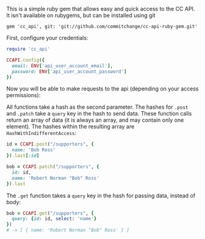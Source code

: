
This is a simple ruby gem that allows easy and quick access to the CC API. It isn't available on rubygems, but can be installed using git

`gem 'cc_api', git: 'git://github.com/commitchange/cc-api-ruby-gem.git'`

First, configure your credentials:

```rb
require 'cc_api'

CCAPI.config({
  email: ENV['api_user_account_email'],
  password: ENV['api_user_account_password']
})
```

Now you will be able to make requests to the api (depending on your access permissions):


All functions take a hash as the second parameter. The hashes for `.post` and `.patch` take a `query` key in the hash to send data. These function calls return an array of data (it is always an array, and may contain only one element). The hashes within the resulting array are `HashWithIndifferentAccess`:

```rb
id = CCAPI.post("/supporters", {
  name: 'Bob Ross'
}).last[:id]

bob = CCAPI.patch("/supporters", {
  id: id,
  name: 'Robert Norman "Bob" Ross'
}).last
```

The `.get` function takes a `query` key in the hash for passing data, instead of body:

```rb
bob = CCAPI.get("/supporters", {
  query: {id: id, select: 'name'}
})
# -> [ { name: 'Robert Norman "Bob" Ross' } ]
```

